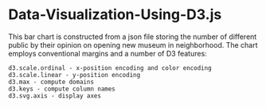 # Data-Visualization-Using-D3.js

This bar chart is constructed from a json file storing the number of different public by their opinion on opening new museum in neighborhood. The chart employs conventional margins and a number of D3 features:

    d3.scale.ordinal - x-position encoding and color encoding
    d3.scale.linear - y-position encoding
    d3.max - compute domains
    d3.keys - compute column names
    d3.svg.axis - display axes

